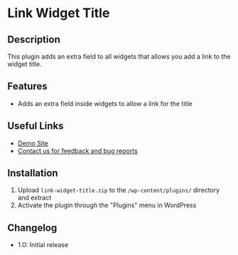 # Link Widget Title

## Description

This plugin adds an extra field to all widgets that allows you add a link to the widget title.

## Features

* Adds an extra field inside widgets to allow a link for the title

## Useful Links

* [Demo Site](https://link-widget-title.allureprojects.com/)
* [Contact us for feedback and bug reports](https://allurewebsolutions.com/contact)

## Installation

1. Upload `link-widget-title.zip` to the `/wp-content/plugins/` directory and extract
2. Activate the plugin through the "Plugins" menu in WordPress

## Changelog

* 1.0: Initial release
